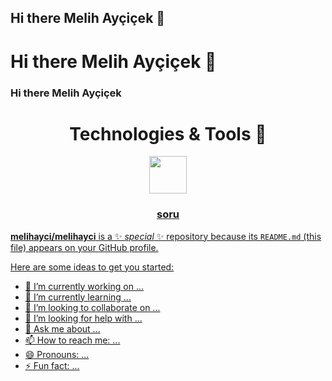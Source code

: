 ## Hi there Melih Ayçiçek 👋
# Hi there Melih Ayçiçek 👋

<div width="%100">
  <h3>
    Hi there Melih Ayçiçek
    </h3>
</div>
<div  align="center"> 
  

# Technologies & Tools 🔨

  <a href="https://code.visualstudio.com/download"> <img src="https://user-images.githubusercontent.com/112568528/187721029-a3e37adb-ba98-45d8-ae49-bb19f17e4b08.png" width="60" />
    
    

  </div >
  

  
  

  
  <div  align="center"> 
  
  
  <h3>
    soru
    </h3>
  
  
  </div >

**melihayci/melihayci** is a ✨ _special_ ✨ repository because its `README.md` (this file) appears on your GitHub profile.

Here are some ideas to get you started:

- 🔭 I’m currently working on ...
- 🌱 I’m currently learning ...
- 👯 I’m looking to collaborate on ...
- 🤔 I’m looking for help with ...
- 💬 Ask me about ...
- 📫 How to reach me: ...
- 😄 Pronouns: ...
- ⚡ Fun fact: ...

